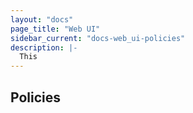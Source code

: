 ```yaml
---
layout: "docs"
page_title: "Web UI"
sidebar_current: "docs-web_ui-policies"
description: |-
  This
---
```



## Policies
